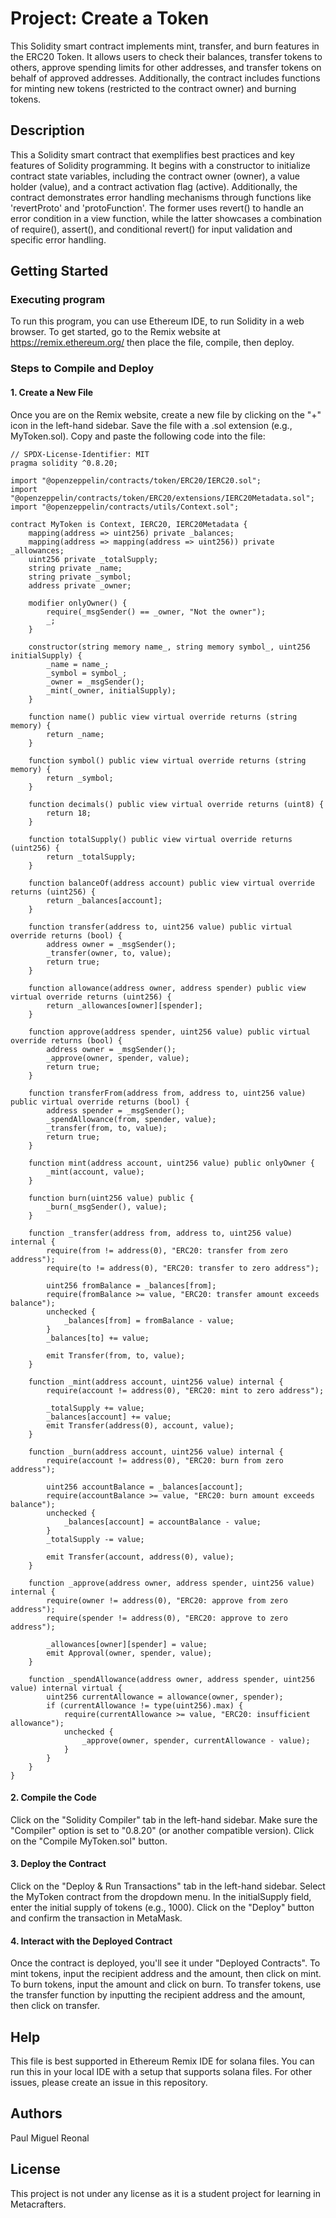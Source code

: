 # Project: Create a Token

This Solidity smart contract implements mint, transfer, and burn features in the ERC20 Token. It allows users to check their balances, transfer tokens to others, approve spending limits for other addresses, and transfer tokens on behalf of approved addresses. Additionally, the contract includes functions for minting new tokens (restricted to the contract owner) and burning tokens.

## Description

This a Solidity smart contract that exemplifies best practices and key features of Solidity programming. It begins with a constructor to initialize contract state variables, including the contract owner (owner), a value holder (value), and a contract activation flag (active). Additionally, the contract demonstrates error handling mechanisms through functions like 'revertProto' and 'protoFunction'. The former uses revert() to handle an error condition in a view function, while the latter showcases a combination of require(), assert(), and conditional revert() for input validation and specific error handling.

## Getting Started

### Executing program
To run this program, you can use Ethereum IDE, to run Solidity in a web browser. To get started, go to the Remix website at https://remix.ethereum.org/ then place the file, compile, then deploy.

### Steps to Compile and Deploy
#### 1. Create a New File
Once you are on the Remix website, create a new file by clicking on the "+" icon in the left-hand sidebar.
Save the file with a .sol extension (e.g., MyToken.sol).
Copy and paste the following code into the file:
```
// SPDX-License-Identifier: MIT
pragma solidity ^0.8.20;

import "@openzeppelin/contracts/token/ERC20/IERC20.sol";
import "@openzeppelin/contracts/token/ERC20/extensions/IERC20Metadata.sol";
import "@openzeppelin/contracts/utils/Context.sol";

contract MyToken is Context, IERC20, IERC20Metadata {
    mapping(address => uint256) private _balances;
    mapping(address => mapping(address => uint256)) private _allowances;
    uint256 private _totalSupply;
    string private _name;
    string private _symbol;
    address private _owner;

    modifier onlyOwner() {
        require(_msgSender() == _owner, "Not the owner");
        _;
    }

    constructor(string memory name_, string memory symbol_, uint256 initialSupply) {
        _name = name_;
        _symbol = symbol_;
        _owner = _msgSender();
        _mint(_owner, initialSupply);
    }

    function name() public view virtual override returns (string memory) {
        return _name;
    }

    function symbol() public view virtual override returns (string memory) {
        return _symbol;
    }

    function decimals() public view virtual override returns (uint8) {
        return 18;
    }

    function totalSupply() public view virtual override returns (uint256) {
        return _totalSupply;
    }

    function balanceOf(address account) public view virtual override returns (uint256) {
        return _balances[account];
    }

    function transfer(address to, uint256 value) public virtual override returns (bool) {
        address owner = _msgSender();
        _transfer(owner, to, value);
        return true;
    }

    function allowance(address owner, address spender) public view virtual override returns (uint256) {
        return _allowances[owner][spender];
    }

    function approve(address spender, uint256 value) public virtual override returns (bool) {
        address owner = _msgSender();
        _approve(owner, spender, value);
        return true;
    }

    function transferFrom(address from, address to, uint256 value) public virtual override returns (bool) {
        address spender = _msgSender();
        _spendAllowance(from, spender, value);
        _transfer(from, to, value);
        return true;
    }

    function mint(address account, uint256 value) public onlyOwner {
        _mint(account, value);
    }

    function burn(uint256 value) public {
        _burn(_msgSender(), value);
    }

    function _transfer(address from, address to, uint256 value) internal {
        require(from != address(0), "ERC20: transfer from zero address");
        require(to != address(0), "ERC20: transfer to zero address");

        uint256 fromBalance = _balances[from];
        require(fromBalance >= value, "ERC20: transfer amount exceeds balance");
        unchecked {
            _balances[from] = fromBalance - value;
        }
        _balances[to] += value;

        emit Transfer(from, to, value);
    }

    function _mint(address account, uint256 value) internal {
        require(account != address(0), "ERC20: mint to zero address");

        _totalSupply += value;
        _balances[account] += value;
        emit Transfer(address(0), account, value);
    }

    function _burn(address account, uint256 value) internal {
        require(account != address(0), "ERC20: burn from zero address");

        uint256 accountBalance = _balances[account];
        require(accountBalance >= value, "ERC20: burn amount exceeds balance");
        unchecked {
            _balances[account] = accountBalance - value;
        }
        _totalSupply -= value;

        emit Transfer(account, address(0), value);
    }

    function _approve(address owner, address spender, uint256 value) internal {
        require(owner != address(0), "ERC20: approve from zero address");
        require(spender != address(0), "ERC20: approve to zero address");

        _allowances[owner][spender] = value;
        emit Approval(owner, spender, value);
    }

    function _spendAllowance(address owner, address spender, uint256 value) internal virtual {
        uint256 currentAllowance = allowance(owner, spender);
        if (currentAllowance != type(uint256).max) {
            require(currentAllowance >= value, "ERC20: insufficient allowance");
            unchecked {
                _approve(owner, spender, currentAllowance - value);
            }
        }
    }
}
```
#### 2. Compile the Code
Click on the "Solidity Compiler" tab in the left-hand sidebar.
Make sure the "Compiler" option is set to "0.8.20" (or another compatible version).
Click on the "Compile MyToken.sol" button.

#### 3. Deploy the Contract
Click on the "Deploy & Run Transactions" tab in the left-hand sidebar.
Select the MyToken contract from the dropdown menu.
In the initialSupply field, enter the initial supply of tokens (e.g., 1000).
Click on the "Deploy" button and confirm the transaction in MetaMask.

#### 4. Interact with the Deployed Contract

Once the contract is deployed, you'll see it under "Deployed Contracts".
To mint tokens, input the recipient address and the amount, then click on mint.
To burn tokens, input the amount and click on burn.
To transfer tokens, use the transfer function by inputting the recipient address and the amount, then click on transfer.

## Help
This file is best supported in Ethereum Remix IDE for solana files. You can run this in your local IDE with a setup that supports solana files.
For other issues, please create an issue in this repository.

## Authors
Paul Miguel Reonal

## License
This project is not under any license as it is a student project for learning in Metacrafters.
